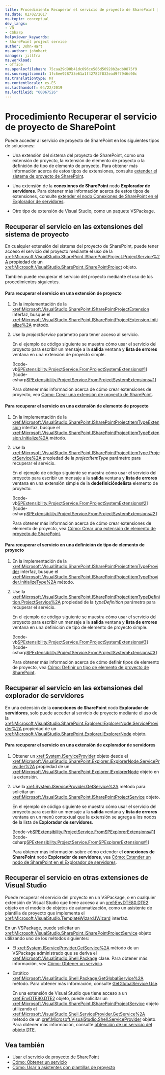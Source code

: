 ```yaml
---
title: Procedimiento Recuperar el servicio de proyecto de SharePoint | Documentos de Microsoft
ms.date: 02/02/2017
ms.topic: conceptual
dev_langs:
- VB
- CSharp
helpviewer_keywords:
- SharePoint project service
author: John-Hart
ms.author: johnhart
manager: jillfra
ms.workload:
- office
ms.openlocfilehash: 75caa29d90b41dc696ce586d50928b2adb0875f9
ms.sourcegitcommit: 1fc6ee928733e61a1f42782f832ead9f7946d00c
ms.translationtype: MT
ms.contentlocale: es-ES
ms.lasthandoff: 04/22/2019
ms.locfileid: "60067526"
---
```

# <a name="how-to-retrieve-the-sharepoint-project-service"></a>Procedimiento Recuperar el servicio de proyecto de SharePoint
  Puede acceder al servicio de proyecto de SharePoint en los siguientes tipos de soluciones:

- Una extensión del sistema del proyecto de SharePoint, como una extensión de proyecto, la extensión de elemento de proyecto o la definición de tipo de elemento de proyecto. Para obtener más información acerca de estos tipos de extensiones, consulte [extender el sistema de proyecto de SharePoint](../sharepoint/extending-the-sharepoint-project-system.md).

- Una extensión de la **conexiones de SharePoint** nodo **Explorador de servidores**. Para obtener más información acerca de estos tipos de extensiones, consulte [extender el nodo Conexiones de SharePoint en el Explorador de servidores](../sharepoint/extending-the-sharepoint-connections-node-in-server-explorer.md).

- Otro tipo de extensión de Visual Studio, como un paquete VSPackage.

## <a name="retrieve-the-service-in-project-system-extensions"></a>Recuperar el servicio en las extensiones del sistema de proyecto
 En cualquier extensión del sistema del proyecto de SharePoint, puede tener acceso el servicio del proyecto mediante el uso de la <xref:Microsoft.VisualStudio.SharePoint.ISharePointProject.ProjectService%2A> propiedad de un <xref:Microsoft.VisualStudio.SharePoint.ISharePointProject> objeto.

 También puede recuperar el servicio del proyecto mediante el uso de los procedimientos siguientes.

#### <a name="to-retrieve-the-service-in-a-project-extension"></a>Para recuperar el servicio en una extensión de proyecto

1. En la implementación de la <xref:Microsoft.VisualStudio.SharePoint.ISharePointProjectExtension> interfaz, busque el <xref:Microsoft.VisualStudio.SharePoint.ISharePointProjectExtension.Initialize%2A> método.

2. Use la *projectService* parámetro para tener acceso al servicio.

     En el ejemplo de código siguiente se muestra cómo usar el servicio del proyecto para escribir un mensaje a la **salida** ventana y **lista de errores** ventana en una extensión de proyecto simple.

     [!code-vb[SPExtensibility.ProjectService.FromProjectSystemExtensions#1](../sharepoint/codesnippet/VisualBasic/spextensibility.projectservice.fromprojectsystemextensions.getprojectservice/extension/extension.vb#1)]
     [!code-csharp[SPExtensibility.ProjectService.FromProjectSystemExtensions#1](../sharepoint/codesnippet/CSharp/spextensibility.projectservice.fromprojectsystemextensions.getprojectservice/extension/extension.cs#1)]

     Para obtener más información acerca de cómo crear extensiones de proyecto, vea [Cómo: Crear una extensión de proyecto de SharePoint](../sharepoint/how-to-create-a-sharepoint-project-extension.md).

#### <a name="to-retrieve-the-service-in-a-project-item-extension"></a>Para recuperar el servicio en una extensión de elemento de proyecto

1. En la implementación de la <xref:Microsoft.VisualStudio.SharePoint.ISharePointProjectItemTypeExtension> interfaz, busque el <xref:Microsoft.VisualStudio.SharePoint.ISharePointProjectItemTypeExtension.Initialize%2A> método.

2. Use la <xref:Microsoft.VisualStudio.SharePoint.ISharePointProjectItemType.ProjectService%2A> propiedad de la *projectItemType* parámetro para recuperar el servicio.

     En el ejemplo de código siguiente se muestra cómo usar el servicio del proyecto para escribir un mensaje a la **salida** ventana y **lista de errores** ventana en una extensión simple de la **dedefinicióndelista** elemento de proyecto.

     [!code-vb[SPExtensibility.ProjectService.FromProjectSystemExtensions#2](../sharepoint/codesnippet/VisualBasic/spextensibility.projectservice.fromprojectsystemextensions.getprojectservice/extension/extension.vb#2)]
     [!code-csharp[SPExtensibility.ProjectService.FromProjectSystemExtensions#2](../sharepoint/codesnippet/CSharp/spextensibility.projectservice.fromprojectsystemextensions.getprojectservice/extension/extension.cs#2)]

     Para obtener más información acerca de cómo crear extensiones de elemento de proyecto, vea [Cómo: Crear una extensión de elemento de proyecto de SharePoint](../sharepoint/how-to-create-a-sharepoint-project-item-extension.md).

#### <a name="to-retrieve-the-service-in-a-project-item-type-definition"></a>Para recuperar el servicio en una definición de tipo de elemento de proyecto

1. En la implementación de la <xref:Microsoft.VisualStudio.SharePoint.ISharePointProjectItemTypeProvider> interfaz, busque el <xref:Microsoft.VisualStudio.SharePoint.ISharePointProjectItemTypeProvider.InitializeType%2A> método.

2. Use la <xref:Microsoft.VisualStudio.SharePoint.ISharePointProjectItemTypeDefinition.ProjectService%2A> propiedad de la *typeDefinition* parámetro para recuperar el servicio.

     En el ejemplo de código siguiente se muestra cómo usar el servicio del proyecto para escribir un mensaje a la **salida** ventana y **lista de errores** ventana en una definición de tipo de elemento de proyecto simple.

     [!code-vb[SPExtensibility.ProjectService.FromProjectSystemExtensions#3](../sharepoint/codesnippet/VisualBasic/spextensibility.projectservice.fromprojectsystemextensions.getprojectservice/extension/extension.vb#3)]
     [!code-csharp[SPExtensibility.ProjectService.FromProjectSystemExtensions#3](../sharepoint/codesnippet/CSharp/spextensibility.projectservice.fromprojectsystemextensions.getprojectservice/extension/extension.cs#3)]

     Para obtener más información acerca de cómo definir tipos de elemento de proyecto, vea [Cómo: Definir un tipo de elemento de proyecto de SharePoint](../sharepoint/how-to-define-a-sharepoint-project-item-type.md).

## <a name="retrieve-the-service-in-server-explorer-extensions"></a>Recuperar el servicio en las extensiones del explorador de servidores
 En una extensión de la **conexiones de SharePoint** nodo **Explorador de servidores**, solo puede acceder al servicio de proyecto mediante el uso de la <xref:Microsoft.VisualStudio.SharePoint.Explorer.IExplorerNode.ServiceProvider%2A> propiedad de un <xref:Microsoft.VisualStudio.SharePoint.Explorer.IExplorerNode> objeto.

#### <a name="to-retrieve-the-service-in-a-server-explorer-extension"></a>Para recuperar el servicio en una extensión de explorador de servidores

1. Obtener un <xref:System.IServiceProvider> objeto desde el <xref:Microsoft.VisualStudio.SharePoint.Explorer.IExplorerNode.ServiceProvider%2A> propiedad de un <xref:Microsoft.VisualStudio.SharePoint.Explorer.IExplorerNode> objeto en la extensión.

2. Use la <xref:System.IServiceProvider.GetService%2A> método para solicitar un <xref:Microsoft.VisualStudio.SharePoint.ISharePointProjectService> objeto.

     En el ejemplo de código siguiente se muestra cómo usar el servicio del proyecto para escribir un mensaje a la **salida** ventana y **lista de errores** ventana en un menú contextual que la extensión se agrega a los nodos de la lista de **Explorador de servidores**.

     [!code-vb[SPExtensibility.ProjectService.FromSPExplorerExtensions#1](../sharepoint/codesnippet/VisualBasic/spextensibility.projectservice.fromspexplorerextensions.getprojectservice/extension/extension.vb#1)]
     [!code-csharp[SPExtensibility.ProjectService.FromSPExplorerExtensions#1](../sharepoint/codesnippet/CSharp/spextensibility.projectservice.fromspexplorerextensions.getprojectservice/extension/extension.cs#1)]

     Para obtener más información sobre cómo extender el **conexiones de SharePoint** nodo **Explorador de servidores**, vea [Cómo: Extender un nodo de SharePoint en el Explorador de servidores](../sharepoint/how-to-extend-a-sharepoint-node-in-server-explorer.md).

## <a name="retrieve-the-service-in-other-visual-studio-extensions"></a>Recuperar el servicio en otras extensiones de Visual Studio
 Puede recuperar el servicio del proyecto en un VSPackage, o en cualquier extensión de Visual Studio que tiene acceso a un <xref:EnvDTE80.DTE2> objeto en el modelo de objetos de automatización, como un asistente de plantilla de proyecto que implementa el <xref:Microsoft.VisualStudio.TemplateWizard.IWizard> interfaz.

 En un VSPackage, puede solicitar un <xref:Microsoft.VisualStudio.SharePoint.ISharePointProjectService> objeto utilizando uno de los métodos siguientes:

- El <xref:System.IServiceProvider.GetService%2A> método de un VSPackage administrado que se deriva el <xref:Microsoft.VisualStudio.Shell.Package> clase. Para obtener más información, vea [Cómo: Obtener un servicio](../extensibility/how-to-get-a-service.md).

- Estático <xref:Microsoft.VisualStudio.Shell.Package.GetGlobalService%2A> método. Para obtener más información, consulte [GetGlobalService Use](../extensibility/internals/service-essentials.md#how-to-use-getglobalservice).

  En una extensión de Visual Studio que tiene acceso a un <xref:EnvDTE80.DTE2> objeto, puede solicitar un <xref:Microsoft.VisualStudio.SharePoint.ISharePointProjectService> objeto utilizando el <xref:Microsoft.VisualStudio.Shell.ServiceProvider.GetService%2A> método de un <xref:Microsoft.VisualStudio.Shell.ServiceProvider> objeto. Para obtener más información, consulte [obtención de un servicio del objeto DTE](../extensibility/how-to-get-a-service.md#getting-a-service-from-the-dte-object).

## <a name="see-also"></a>Vea también
- [Usar el servicio de proyecto de SharePoint](../sharepoint/using-the-sharepoint-project-service.md)
- [Cómo: Obtener un servicio](../extensibility/how-to-get-a-service.md)
- [Cómo: Usar a asistentes con plantillas de proyecto](../extensibility/how-to-use-wizards-with-project-templates.md)
